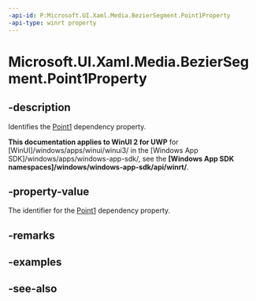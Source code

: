 ```yaml
---
-api-id: P:Microsoft.UI.Xaml.Media.BezierSegment.Point1Property
-api-type: winrt property
---
```


<!-- Property syntax
public Windows.UI.Xaml.DependencyProperty Point1Property { get; }
-->

# Microsoft.UI.Xaml.Media.BezierSegment.Point1Property

## -description
Identifies the [Point1](beziersegment_point1.md) dependency property.

**This documentation applies to WinUI 2 for UWP** for [WinUI]/windows/apps/winui/winui3/ in the [Windows App SDK]/windows/apps/windows-app-sdk/, see the **[Windows App SDK namespaces]/windows/windows-app-sdk/api/winrt/**.

## -property-value
The identifier for the [Point1](beziersegment_point1.md) dependency property.

## -remarks

## -examples

## -see-also
